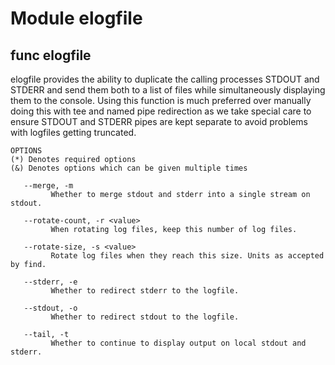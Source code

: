 # Module elogfile


## func elogfile

elogfile provides the ability to duplicate the calling processes STDOUT and STDERR and send them both to a list of files
while simultaneously displaying them to the console. Using this function is much preferred over manually doing this with
tee and named pipe redirection as we take special care to ensure STDOUT and STDERR pipes are kept separate to avoid
problems with logfiles getting truncated.

```Groff
OPTIONS
(*) Denotes required options
(&) Denotes options which can be given multiple times

   --merge, -m
         Whether to merge stdout and stderr into a single stream on stdout.

   --rotate-count, -r <value>
         When rotating log files, keep this number of log files.

   --rotate-size, -s <value>
         Rotate log files when they reach this size. Units as accepted by find.

   --stderr, -e
         Whether to redirect stderr to the logfile.

   --stdout, -o
         Whether to redirect stdout to the logfile.

   --tail, -t
         Whether to continue to display output on local stdout and stderr.

```
